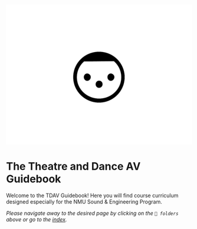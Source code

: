 ![Alt_text](assets/xlr_icon.png)

# The Theatre and Dance AV Guidebook
Welcome to the TDAV Guidebook! Here you will find course curriculum designed especially for the NMU Sound & Engineering Program.

*Please navigate away to the desired page by clicking on the `📁 folders` above or go to the [index](index.md).*
